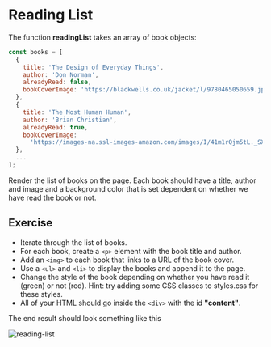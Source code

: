 # Reading List

The function **readingList** takes an array of book objects:

```js
const books = [
  {
    title: 'The Design of Everyday Things',
    author: 'Don Norman',
    alreadyRead: false,
    bookCoverImage: 'https://blackwells.co.uk/jacket/l/9780465050659.jpg',
  },
  {
    title: 'The Most Human Human',
    author: 'Brian Christian',
    alreadyRead: true,
    bookCoverImage:
      'https://images-na.ssl-images-amazon.com/images/I/41m1rQjm5tL._SX322_BO1,204,203,200_.jpg',
  },
  ...
];
```

Render the list of books on the page. Each book should have a title, author and image and a background color that is set dependent on whether we have read the book or not.

## Exercise

- Iterate through the list of books.
- For each book, create a `<p>` element with the book title and author.
- Add an `<img>` to each book that links to a URL of the book cover.
- Use a `<ul>` and `<li>` to display the books and append it to the page.
- Change the style of the book depending on whether you have read it (green) or not (red). Hint: try adding some CSS classes to styles.css for these styles.
- All of your HTML should go inside the `<div>` with the id **"content"**.

The end result should look something like this

![reading-list](reading-list.png)
